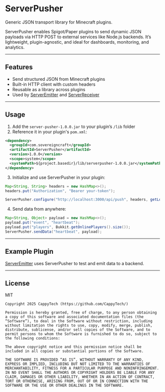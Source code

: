 # ServerPusher

Generic JSON transport library for Minecraft plugins.

ServerPusher enables Spigot/Paper plugins to send dynamic JSON payloads via HTTP POST to external services like Node.js backends. It’s lightweight, plugin-agnostic, and ideal for dashboards, monitoring, and analytics.

---

## Features

- Send structured JSON from Minecraft plugins
- Built-in HTTP client with custom headers
- Reusable as a library across plugins
- Used by [ServerEmitter](https://github.com/CappyTech/ServerEmitter) and [ServerReceiver](https://github.com/CappyTech/ServerReceiver)

---

## Usage

1. Add the `server-pusher-1.0.0.jar` to your plugin’s `/lib` folder
2. Reference it in your plugin's `pom.xml`:

```xml
<dependency>
  <groupId>com.sovereigncraft</groupId>
  <artifactId>ServerPusher</artifactId>
  <version>1.0.0</version>
  <scope>system</scope>
  <systemPath>${project.basedir}/lib/serverpusher-1.0.0.jar</systemPath>
</dependency>
```

3. Initialize and use ServerPusher in your plugin:

```java
Map<String, String> headers = new HashMap<>();
headers.put("Authorization", "Bearer your-token");

ServerPusher.configure("http://localhost:3000/api/push", headers, getLogger());
```

4. Send data from anywhere:

```java
Map<String, Object> payload = new HashMap<>();
payload.put("event", "heartbeat");
payload.put("players", Bukkit.getOnlinePlayers().size());
ServerPusher.sendData("heartbeat", payload);
```

---

## Example Plugin

[ServerEmitter](https://github.com/CappyTech/ServerEmitter) uses ServerPusher to test and emit data to a backend.

---

## License

MIT

```
Copyright 2025 CappyTech (https://github.com/CappyTech/)

Permission is hereby granted, free of charge, to any person obtaining a copy of this software and associated documentation files (the “Software”), to deal in the Software without restriction, including without limitation the rights to use, copy, modify, merge, publish, distribute, sublicense, and/or sell copies of the Software, and to permit persons to whom the Software is furnished to do so, subject to the following conditions:

The above copyright notice and this permission notice shall be included in all copies or substantial portions of the Software.

THE SOFTWARE IS PROVIDED “AS IS”, WITHOUT WARRANTY OF ANY KIND, EXPRESS OR IMPLIED, INCLUDING BUT NOT LIMITED TO THE WARRANTIES OF MERCHANTABILITY, FITNESS FOR A PARTICULAR PURPOSE AND NONINFRINGEMENT. IN NO EVENT SHALL THE AUTHORS OR COPYRIGHT HOLDERS BE LIABLE FOR ANY CLAIM, DAMAGES OR OTHER LIABILITY, WHETHER IN AN ACTION OF CONTRACT, TORT OR OTHERWISE, ARISING FROM, OUT OF OR IN CONNECTION WITH THE SOFTWARE OR THE USE OR OTHER DEALINGS IN THE SOFTWARE.

```
